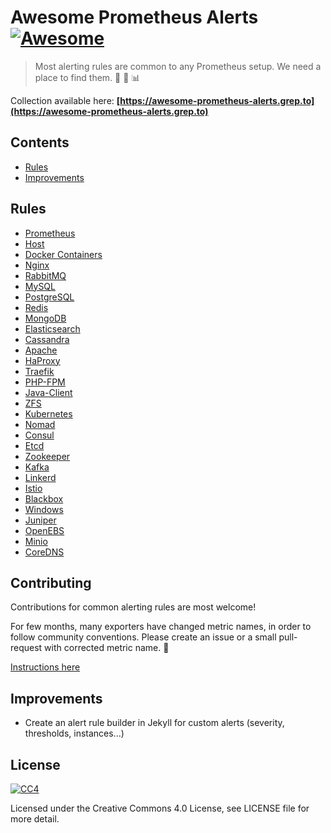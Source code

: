 # Awesome Prometheus Alerts [![Awesome](https://awesome.re/badge-flat.svg)](https://awesome.re)

> Most alerting rules are common to any Prometheus setup. We need a place to find them. 🤘 🚨 📊

Collection available here: **[https://awesome-prometheus-alerts.grep.to](https://awesome-prometheus-alerts.grep.to)**

## Contents

- [Rules](#rules)
- [Improvements](#improvements)

## Rules

- [Prometheus](https://awesome-prometheus-alerts.grep.to/rules#prometheus)
- [Host](https://awesome-prometheus-alerts.grep.to/rules#host)
- [Docker Containers](https://awesome-prometheus-alerts.grep.to/rules#docker-containers)
- [Nginx](https://awesome-prometheus-alerts.grep.to/rules#nginx)
- [RabbitMQ](https://awesome-prometheus-alerts.grep.to/rules#rabbitmq)
- [MySQL](https://awesome-prometheus-alerts.grep.to/rules#mysql)
- [PostgreSQL](https://awesome-prometheus-alerts.grep.to/rules#postgresql)
- [Redis](https://awesome-prometheus-alerts.grep.to/rules#redis)
- [MongoDB](https://awesome-prometheus-alerts.grep.to/rules#mongodb)
- [Elasticsearch](https://awesome-prometheus-alerts.grep.to/rules#elasticsearch)
- [Cassandra](https://awesome-prometheus-alerts.grep.to/rules#cassandra)
- [Apache](https://awesome-prometheus-alerts.grep.to/rules#apache)
- [HaProxy](https://awesome-prometheus-alerts.grep.to/rules#haproxy)
- [Traefik](https://awesome-prometheus-alerts.grep.to/rules#traefik)
- [PHP-FPM](https://awesome-prometheus-alerts.grep.to/rules#php-fpm)
- [Java-Client](https://awesome-prometheus-alerts.grep.to/rules#java-client)
- [ZFS](https://awesome-prometheus-alerts.grep.to/rules#zfs)
- [Kubernetes](https://awesome-prometheus-alerts.grep.to/rules#kubernetes)
- [Nomad](https://awesome-prometheus-alerts.grep.to/rules#nomad)
- [Consul](https://awesome-prometheus-alerts.grep.to/rules#consul)
- [Etcd](https://awesome-prometheus-alerts.grep.to/rules#etcd)
- [Zookeeper](https://awesome-prometheus-alerts.grep.to/rules#zookeeper)
- [Kafka](https://awesome-prometheus-alerts.grep.to/rules#kafka)
- [Linkerd](https://awesome-prometheus-alerts.grep.to/rules#linkerd)
- [Istio](https://awesome-prometheus-alerts.grep.to/rules#istio)
- [Blackbox](https://awesome-prometheus-alerts.grep.to/rules#blackbox)
- [Windows](https://awesome-prometheus-alerts.grep.to/rules#windows-server)
- [Juniper](https://awesome-prometheus-alerts.grep.to/rules#juniper)
- [OpenEBS](https://awesome-prometheus-alerts.grep.to/rules#openebs)
- [Minio](https://awesome-prometheus-alerts.grep.to/rules#minio)
- [CoreDNS](https://awesome-prometheus-alerts.grep.to/rules#coredns)

## Contributing

Contributions for common alerting rules are most welcome!

For few months, many exporters have changed metric names, in order to follow community conventions.
Please create an issue or a small pull-request with corrected metric name. 🙏

[Instructions here](CONTRIBUTING.md)

## Improvements

- Create an alert rule builder in Jekyll for custom alerts (severity, thresholds, instances...)

## License

[![CC4](https://mirrors.creativecommons.org/presskit/cc.srr.primary.svg)](https://creativecommons.org/licenses/by/4.0/legalcode)

Licensed under the Creative Commons 4.0 License, see LICENSE file for more detail.
